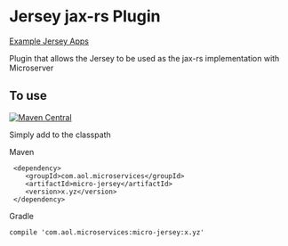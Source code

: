 # Jersey jax-rs Plugin

[Example Jersey Apps](https://github.com/aol/micro-server/tree/master/micro-grizzly/src/test/java/app)

Plugin that allows the Jersey to be used as the jax-rs implementation with Microserver

## To use

[![Maven Central](https://maven-badges.herokuapp.com/maven-central/com.aol.microservices/micro-jersey/badge.svg)](https://maven-badges.herokuapp.com/maven-central/com.aol.microservices/micro-jersey)

Simply add to the classpath

Maven 

     <dependency>
        <groupId>com.aol.microservices</groupId>  
        <artifactId>micro-jersey</artifactId>
        <version>x.yz</version>
     </dependency>
     
Gradle

    compile 'com.aol.microservices:micro-jersey:x.yz'